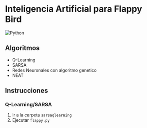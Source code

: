 # Inteligencia Artificial para Flappy Bird

![Python](https://skillicons.dev/icons?i=py)

## Algoritmos

- Q-Learning
- SARSA
- Redes Neuronales con algoritmo genetico
- NEAT

## Instrucciones

### Q-Learning/SARSA

1. Ir a la carpeta `sarsaqlearning`
2. Ejecutar `flappy.py`
